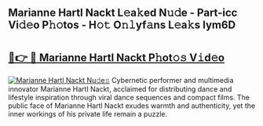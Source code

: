 ## Marianne Hartl Nackt L𝚎a𝚔ed N𝚞𝚍e - Part-icc Vi𝚍𝚎o P𝚑𝚘tos - H𝚘𝚝 O𝚗𝚕yf𝚊ns L𝚎a𝚔s Iym6D

# <h2><a href="http://kf71i8l.oniu.top/?m=Marianne+Hartl+Nackt">🔗👉 🔴 Marianne Hartl Nackt P𝚑ot𝚘𝚜 V𝚒d𝚎o</a></h2>

[![Marianne Hartl Nackt Nu𝚍e𝚜](https://i.imgur.com/0qMVB7G.gif)](http://kf71i8l.oniu.top/?m=Marianne+Hartl+Nackt)
Cybernetic performer and multimedia innovator Marianne Hartl Nackt, acclaimed for distributing dance and lifestyle inspiration through viral dance sequences and compact films. The public face of Marianne Hartl Nackt exudes warmth and authenticity, yet the inner workings of his private life remain a puzzle.  
